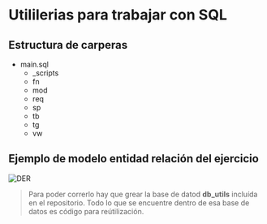 # Utililerias para trabajar con SQL

## Estructura de carperas
- main.sql
    - _scripts
    - fn
    - mod
    - req
    - sp 
    - tb 
    - tg
    - vw

## Ejemplo de modelo entidad relación del ejercicio

![DER](mod/DER.png)

> Para poder correrlo hay que grear la base de datod <b>db_utils</b> incluída en el repositorio.
Todo lo que se encuentre dentro de esa base de datos es código para reútilización.




